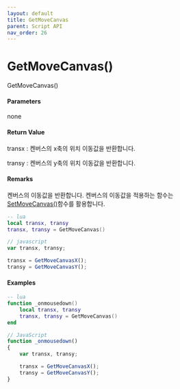 ```yaml
---
layout: default
title: GetMoveCanvas
parent: Script API
nav_order: 26
---
```

# GetMoveCanvas\(\)

GetMoveCanvas\(\)

#### Parameters

none

#### Return Value

transx : 켄버스의 x축의 위치 이동값을 반환합니다.

transy : 켄버스의 y축의 위치 이동값을 반환합니다.

#### Remarks

켄버스의 이동값을 반환합니다. 켄버스의 이동값을 적용하는 함수는 [SetMoveCanvas\(\)](/ScriptAPI\SetMoveCanvas.html)함수를 활용합니다.

```lua
-- lua
local transx, transy
transx, transy = GetMoveCanvas()
```

```js
// javascript
var transx, transy;

transx = GetMoveCanvasX();
transy = GetMoveCanvasY();
```

#### 

#### Examples

```lua
-- lua
function _onmousedown()
    local transx, transy
    transx, transy = GetMoveCanvas()
end
```

```js
// JavaScript
function _onmousedown()
{    
    var transx, transy;

    transx = GetMoveCanvasX();
    transy = GetMoveCanvasY();
}
```



